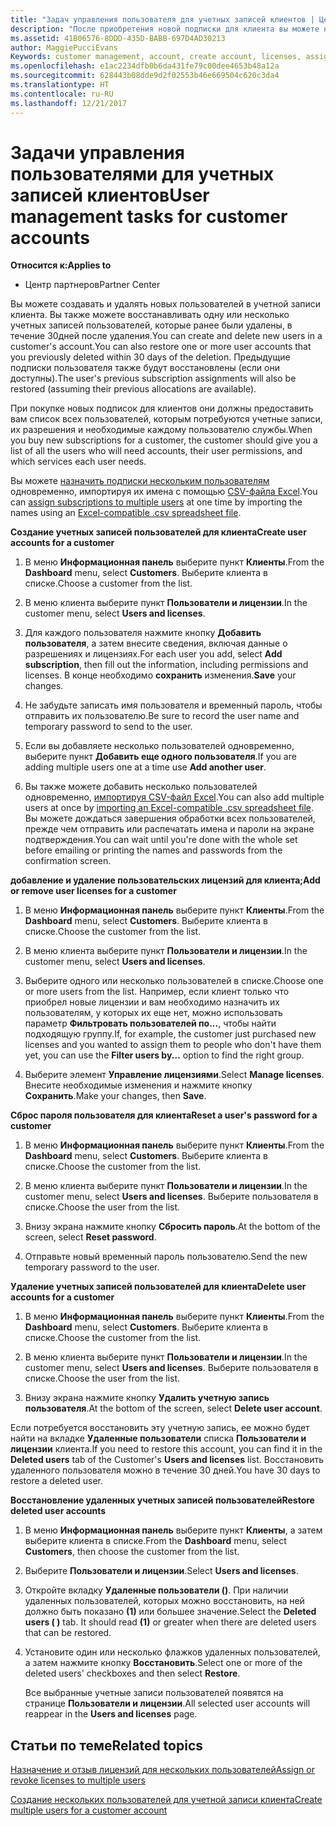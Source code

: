 ```yaml
---
title: "Задач управления пользователя для учетных записей клиентов | Центр партнеров"
description: "После приобретения новой подписки для клиента вы можете назначать лицензии определенным пользователям."
ms.assetid: 41B06576-8DDD-435D-BABB-697D4AD30213
author: MaggiePucciEvans
Keywords: customer management, account, create account, licenses, assign license, user management, password, reset password, change password
ms.openlocfilehash: e1ac2234dfb0b6da431fe79c00dee4653b48a12a
ms.sourcegitcommit: 628443b08dde9d2f02553b46e669504c620c3da4
ms.translationtype: HT
ms.contentlocale: ru-RU
ms.lasthandoff: 12/21/2017
---
```

# <a name="user-management-tasks-for-customer-accounts"></a><span data-ttu-id="edfe5-103">Задачи управления пользователями для учетных записей клиентов</span><span class="sxs-lookup"><span data-stu-id="edfe5-103">User management tasks for customer accounts</span></span>

**<span data-ttu-id="edfe5-104">Относится к:</span><span class="sxs-lookup"><span data-stu-id="edfe5-104">Applies to</span></span>**

-  <span data-ttu-id="edfe5-105">Центр партнеров</span><span class="sxs-lookup"><span data-stu-id="edfe5-105">Partner Center</span></span>



<span data-ttu-id="edfe5-106">Вы можете создавать и удалять новых пользователей в учетной записи клиента. Вы также можете восстанавливать одну или несколько учетных записей пользователей, которые ранее были удалены, в течение 30дней после удаления.</span><span class="sxs-lookup"><span data-stu-id="edfe5-106">You can create and delete new users in a customer's account.You can also restore one or more user accounts that you previously deleted within 30 days of the deletion.</span></span> <span data-ttu-id="edfe5-107">Предыдущие подписки пользователя также будут восстановлены (если они доступны).</span><span class="sxs-lookup"><span data-stu-id="edfe5-107">The user's previous subscription assignments will also be restored (assuming their previous allocations are available).</span></span>

<span data-ttu-id="edfe5-108">При покупке новых подписок для клиентов они должны предоставить вам список всех пользователей, которым потребуются учетные записи, их разрешения и необходимые каждому пользователю службы.</span><span class="sxs-lookup"><span data-stu-id="edfe5-108">When you buy new subscriptions for a customer,  the customer should give you a list of all the users who will need accounts, their user permissions, and which services each user needs.</span></span>  

<span data-ttu-id="edfe5-109">Вы можете [назначить подписки нескольким пользователям](bulk-license-provisioning-for-multiple-users.md) одновременно, импортируя их имена с помощью [CSV-файла Excel](adding-multiple-users-to-a-customer-account.md).</span><span class="sxs-lookup"><span data-stu-id="edfe5-109">You can [assign subscriptions to multiple users](bulk-license-provisioning-for-multiple-users.md) at one time by importing the names using an [Excel-compatible .csv spreadsheet file](adding-multiple-users-to-a-customer-account.md).</span></span>

<a href="" id="createuseraccounts"></a>
<span data-ttu-id="edfe5-110">**Создание учетных записей пользователей для клиента**</span><span class="sxs-lookup"><span data-stu-id="edfe5-110">**Create user accounts for a customer**</span></span>

1.  <span data-ttu-id="edfe5-111">В меню **Информационная панель** выберите пункт **Клиенты**.</span><span class="sxs-lookup"><span data-stu-id="edfe5-111">From the **Dashboard** menu, select **Customers**.</span></span> <span data-ttu-id="edfe5-112">Выберите клиента в списке.</span><span class="sxs-lookup"><span data-stu-id="edfe5-112">Choose a customer from the list.</span></span>

2.  <span data-ttu-id="edfe5-113">В меню клиента выберите пункт **Пользователи и лицензии**.</span><span class="sxs-lookup"><span data-stu-id="edfe5-113">In the customer menu, select **Users and licenses**.</span></span>

3.  <span data-ttu-id="edfe5-114">Для каждого пользователя нажмите кнопку **Добавить пользователя**, а затем внесите сведения, включая данные о разрешениях и лицензиях.</span><span class="sxs-lookup"><span data-stu-id="edfe5-114">For each user you add, select **Add subscription**, then fill out the information, including permissions and licenses.</span></span> <span data-ttu-id="edfe5-115">В конце необходимо **сохранить** изменения.</span><span class="sxs-lookup"><span data-stu-id="edfe5-115">**Save** your changes.</span></span>

4.  <span data-ttu-id="edfe5-116">Не забудьте записать имя пользователя и временный пароль, чтобы отправить их пользователю.</span><span class="sxs-lookup"><span data-stu-id="edfe5-116">Be sure to record the user name and temporary password to send to the user.</span></span> 

5.  <span data-ttu-id="edfe5-117">Если вы добавляете несколько пользователей одновременно, выберите пункт **Добавить еще одного пользователя**.</span><span class="sxs-lookup"><span data-stu-id="edfe5-117">If you are adding multiple users one at a time use **Add another user**.</span></span> 

6. <span data-ttu-id="edfe5-118">Вы также можете добавить несколько пользователей одновременно, [импортируя CSV-файл Excel](adding-multiple-users-to-a-customer-account.md).</span><span class="sxs-lookup"><span data-stu-id="edfe5-118">You can also add multiple users at once by [importing an Excel-compatible .csv spreadsheet file](adding-multiple-users-to-a-customer-account.md).</span></span> <span data-ttu-id="edfe5-119">Вы можете дождаться завершения обработки всех пользователей, прежде чем отправить или распечатать имена и пароли на экране подтверждения.</span><span class="sxs-lookup"><span data-stu-id="edfe5-119">You can wait until you're done with the whole set before emailing or printing the names and passwords from the confirmation screen.</span></span>

<a href="" id="userlicensing"></a>
<span data-ttu-id="edfe5-120">**добавление и удаление пользовательских лицензий для клиента;**</span><span class="sxs-lookup"><span data-stu-id="edfe5-120">**Add or remove user licenses for a customer**</span></span>

1.  <span data-ttu-id="edfe5-121">В меню **Информационная панель** выберите пункт **Клиенты**.</span><span class="sxs-lookup"><span data-stu-id="edfe5-121">From the **Dashboard** menu, select **Customers**.</span></span> <span data-ttu-id="edfe5-122">Выберите клиента в списке.</span><span class="sxs-lookup"><span data-stu-id="edfe5-122">Choose the customer from the list.</span></span>

2.  <span data-ttu-id="edfe5-123">В меню клиента выберите пункт **Пользователи и лицензии**.</span><span class="sxs-lookup"><span data-stu-id="edfe5-123">In the customer menu, select **Users and licenses**.</span></span>

3.  <span data-ttu-id="edfe5-124">Выберите одного или несколько пользователей в списке.</span><span class="sxs-lookup"><span data-stu-id="edfe5-124">Choose one or more users from the list.</span></span> <span data-ttu-id="edfe5-125">Например, если клиент только что приобрел новые лицензии и вам необходимо назначить их пользователям, у которых их еще нет, можно использовать параметр **Фильтровать пользователей по...**, чтобы найти подходящую группу.</span><span class="sxs-lookup"><span data-stu-id="edfe5-125">If, for example, the customer just purchased new licenses and you wanted to assign them to people who don't have them yet, you can use the **Filter users by...** option to find the right group.</span></span>

4.  <span data-ttu-id="edfe5-126">Выберите элемент **Управление лицензиями**.</span><span class="sxs-lookup"><span data-stu-id="edfe5-126">Select **Manage licenses**.</span></span> <span data-ttu-id="edfe5-127">Внесите необходимые изменения и нажмите кнопку **Сохранить**.</span><span class="sxs-lookup"><span data-stu-id="edfe5-127">Make your changes, then **Save**.</span></span>

<a href="" id="resetpassword"></a>
<span data-ttu-id="edfe5-128">**Сброс пароля пользователя для клиента**</span><span class="sxs-lookup"><span data-stu-id="edfe5-128">**Reset a user's password for a customer**</span></span>

1.  <span data-ttu-id="edfe5-129">В меню **Информационная панель** выберите пункт **Клиенты**.</span><span class="sxs-lookup"><span data-stu-id="edfe5-129">From the **Dashboard** menu, select **Customers**.</span></span> <span data-ttu-id="edfe5-130">Выберите клиента в списке.</span><span class="sxs-lookup"><span data-stu-id="edfe5-130">Choose the customer from the list.</span></span>

2.  <span data-ttu-id="edfe5-131">В меню клиента выберите пункт **Пользователи и лицензии**.</span><span class="sxs-lookup"><span data-stu-id="edfe5-131">In the customer menu, select **Users and licenses**.</span></span> <span data-ttu-id="edfe5-132">Выберите пользователя в списке.</span><span class="sxs-lookup"><span data-stu-id="edfe5-132">Choose the user from the list.</span></span>

3.  <span data-ttu-id="edfe5-133">Внизу экрана нажмите кнопку **Сбросить пароль**.</span><span class="sxs-lookup"><span data-stu-id="edfe5-133">At the bottom of the screen, select **Reset password**.</span></span> 

4.  <span data-ttu-id="edfe5-134">Отправьте новый временный пароль пользователю.</span><span class="sxs-lookup"><span data-stu-id="edfe5-134">Send the new temporary password to the user.</span></span>

<a href="" id="deleteuseraccounts"></a>
<span data-ttu-id="edfe5-135">**Удаление учетных записей пользователей для клиента**</span><span class="sxs-lookup"><span data-stu-id="edfe5-135">**Delete user accounts for a customer**</span></span>

1.  <span data-ttu-id="edfe5-136">В меню **Информационная панель** выберите пункт **Клиенты**.</span><span class="sxs-lookup"><span data-stu-id="edfe5-136">From the **Dashboard** menu, select **Customers**.</span></span> <span data-ttu-id="edfe5-137">Выберите клиента в списке.</span><span class="sxs-lookup"><span data-stu-id="edfe5-137">Choose the customer from the list.</span></span>

2.  <span data-ttu-id="edfe5-138">В меню клиента выберите пункт **Пользователи и лицензии**.</span><span class="sxs-lookup"><span data-stu-id="edfe5-138">In the customer menu, select **Users and licenses**.</span></span> <span data-ttu-id="edfe5-139">Выберите пользователя в списке.</span><span class="sxs-lookup"><span data-stu-id="edfe5-139">Choose the user from the list.</span></span>

3.  <span data-ttu-id="edfe5-140">Внизу экрана нажмите кнопку **Удалить учетную запись пользователя**.</span><span class="sxs-lookup"><span data-stu-id="edfe5-140">At the bottom of the screen, select **Delete user account**.</span></span>

<span data-ttu-id="edfe5-141">Если потребуется восстановить эту учетную запись, ее можно будет найти на вкладке **Удаленные пользователи** списка **Пользователи и лицензии** клиента.</span><span class="sxs-lookup"><span data-stu-id="edfe5-141">If you need to restore this account, you can find it in the **Deleted users** tab of the Customer's **Users and licenses** list.</span></span> <span data-ttu-id="edfe5-142">Восстановить удаленного пользователя можно в течение 30 дней.</span><span class="sxs-lookup"><span data-stu-id="edfe5-142">You have 30 days to restore a deleted user.</span></span>

<a href="" id="restoreuseraccounts"></a>
<span data-ttu-id="edfe5-143">**Восстановление удаленных учетных записей пользователей**</span><span class="sxs-lookup"><span data-stu-id="edfe5-143">**Restore deleted user accounts**</span></span>

1.  <span data-ttu-id="edfe5-144">В меню **Информационная панель** выберите пункт **Клиенты**, а затем выберите клиента в списке.</span><span class="sxs-lookup"><span data-stu-id="edfe5-144">From the **Dashboard** menu, select **Customers**, then choose the customer from the list.</span></span>

2.  <span data-ttu-id="edfe5-145">Выберите **Пользователи и лицензии**.</span><span class="sxs-lookup"><span data-stu-id="edfe5-145">Select **Users and licenses**.</span></span>

3.  <span data-ttu-id="edfe5-146">Откройте вкладку **Удаленные пользователи ()**. При наличии удаленных пользователей, которых можно восстановить, на ней должно быть показано **(1)** или большее значение.</span><span class="sxs-lookup"><span data-stu-id="edfe5-146">Select the **Deleted users ( )** tab. It should read **(1)** or greater when there are deleted users that can be restored.</span></span>

4.  <span data-ttu-id="edfe5-147">Установите один или несколько флажков удаленных пользователей, а затем нажмите кнопку **Восстановить**.</span><span class="sxs-lookup"><span data-stu-id="edfe5-147">Select one or more of the deleted users' checkboxes and then select **Restore**.</span></span>

    <span data-ttu-id="edfe5-148">Все выбранные учетные записи пользователей появятся на странице **Пользователи и лицензии**.</span><span class="sxs-lookup"><span data-stu-id="edfe5-148">All selected user accounts will reappear in the **Users and licenses** page.</span></span>

## <a name="related-topics"></a><span data-ttu-id="edfe5-149">Статьи по теме</span><span class="sxs-lookup"><span data-stu-id="edfe5-149">Related topics</span></span>


[<span data-ttu-id="edfe5-150">Назначение и отзыв лицензий для нескольких пользователей</span><span class="sxs-lookup"><span data-stu-id="edfe5-150">Assign or revoke licenses to multiple users</span></span>](bulk-license-provisioning-for-multiple-users.md)

[<span data-ttu-id="edfe5-151">Создание нескольких пользователей для учетной записи клиента</span><span class="sxs-lookup"><span data-stu-id="edfe5-151">Create multiple users for a customer account</span></span>](adding-multiple-users-to-a-customer-account.md)

 

 



